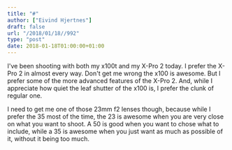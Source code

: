 ```yaml
---
title: "#"
author: ["Eivind Hjertnes"]
draft: false
url: "/2018/01/18//992"
type: "post"
date: 2018-01-18T01:00:00+01:00
---
```


I've been shooting with both my x100t and my X-Pro 2 today. I prefer the
X-Pro 2 in almost every way. Don't get me wrong the x100 is awesome. But
I prefer some of the more advanced features of the X-Pro 2. And, while I
appreciate how quiet the leaf shutter of the x100 is, I prefer the clunk
of regular one.

I need to get me one of those 23mm f2 lenses though, because while I
prefer the 35 most of the time, the 23 is awesome when you are very
close on what you want to shoot. A 50 is good when you want to chose
what to include, while a 35 is awesome when you just want as much as
possible of it, without it being too much.
